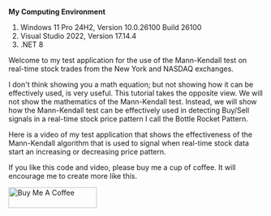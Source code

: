 <b>My Computing Environment</b>
<ol>
    <li>Windows 11 Pro 24H2, Version 10.0.26100 Build 26100</li>
    <li>Visual Studio 2022, Version 17.14.4</li>
    <li>.NET 8</li>
</ol>

Welcome to my test application for the use of the Mann-Kendall test on real-time 
stock trades from the New York and NASDAQ exchanges.

I don't think showing you a math equation; but not showing how it can be effectively
used, is very useful. This tutorial takes the opposite view. 
We will not show the mathematics of the Mann-Kendall test. 
Instead, we will show how the Mann-Kendall test can be effectively 
used in detecting Buy/Sell signals in a real-time stock price pattern I call the Bottle Rocket Pattern.

Here is a video of my test application that shows the effectiveness of the Mann-Kendall
algorithm that is used to signal when real-time stock data start an increasing or
decreasing price pattern.



If you like this code and video, please buy me a cup of coffee. It will encourage me
to create more like this.

<a href="https://www.buymeacoffee.com/CBrauer" target="_blank">
    <img src="https://cdn.buymeacoffee.com/buttons/default-orange.png" alt="Buy Me A Coffee" height="41" width="174">
</a>

